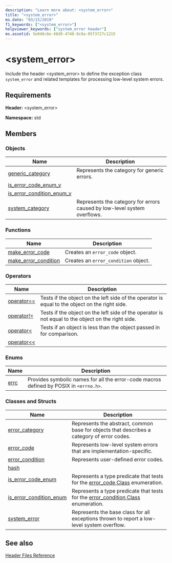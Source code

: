 ```yaml
---
description: "Learn more about: <system_error>"
title: "<system_error>"
ms.date: "03/15/2019"
f1_keywords: ["<system_error>"]
helpviewer_keywords: ["system_error header"]
ms.assetid: 5e046c6e-48d9-4740-8c8a-05f3727c1215
---
```

# &lt;system_error&gt;

Include the header \<system_error> to define the exception class `system_error` and related templates for processing low-level system errors.

## Requirements

**Header:** \<system_error>

**Namespace:** std

## Members

### Objects

|Name|Description|
|-|-|
|[generic_category](../standard-library/system-error-functions.md#generic_category)|Represents the category for generic errors.|
|[is_error_code_enum_v](../standard-library/system-error-functions.md#is_error_code_enum_v)||
|[is_error_condition_enum_v](../standard-library/system-error-functions.md#is_error_condition_enum_v)||
|[system_category](../standard-library/system-error-functions.md#system_category)|Represents the category for errors caused by low-level system overflows.|

### Functions

|Name|Description|
|-|-|
|[make_error_code](../standard-library/system-error-functions.md#make_error_code)|Creates an `error_code` object.|
|[make_error_condition](../standard-library/system-error-functions.md#make_error_condition)|Creates an `error_condition` object.|

### Operators

|Name|Description|
|-|-|
|[operator==](../standard-library/system-error-operators.md#op_eq_eq)|Tests if the object on the left side of the operator is equal to the object on the right side.|
|[operator!=](../standard-library/system-error-operators.md#op_neq)|Tests if the object on the left side of the operator is not equal to the object on the right side.|
|[operator<](../standard-library/system-error-operators.md#op_lt)|Tests if an object is less than the object passed in for comparison.|
|[operator<<](../standard-library/system-error-operators.md#op_ostream)||

### Enums

|Name|Description|
|-|-|
|[errc](../standard-library/system-error-enums.md#errc)|Provides symbolic names for all the error-code macros defined by POSIX in `<errno.h>`.|

### Classes and Structs

|Name|Description|
|-|-|
|[error_category](../standard-library/error-category-class.md)|Represents the abstract, common base for objects that describes a category of error codes.|
|[error_code](../standard-library/error-code-class.md)|Represents low-level system errors that are implementation-specific.|
|[error_condition](../standard-library/error-condition-class.md)|Represents user-defined error codes.|
|[hash](../standard-library/hash-structure.md#system_error)||
|[is_error_code_enum](../standard-library/is-error-code-enum-class.md)|Represents a type predicate that tests for the [error_code Class](../standard-library/error-code-class.md) enumeration.|
|[is_error_condition_enum](../standard-library/is-error-condition-enum-class.md)|Represents a type predicate that tests for the [error_condition Class](../standard-library/error-condition-class.md) enumeration.|
|[system_error](../standard-library/system-error-class.md)|Represents the base class for all exceptions thrown to report a low-level system overflow.|

## See also

[Header Files Reference](../standard-library/cpp-standard-library-header-files.md)
